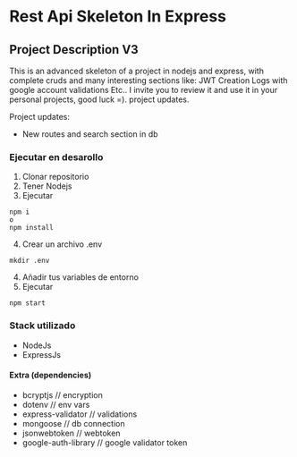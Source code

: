 # Rest Api Skeleton In Express

## Project Description V3
This is an advanced skeleton of a project in nodejs and express, with complete cruds and many interesting sections like:
JWT Creation
Logs with google account
validations
Etc..
I invite you to review it and use it in your personal projects, good luck =).
project updates.

Project updates:
- New routes and search section in db

### Ejecutar en desarollo
1. Clonar repositorio
2. Tener Nodejs
3. Ejecutar
```
npm i
o
npm install
```
4. Crear un archivo .env
```
mkdir .env
```
4. Añadir tus variables de entorno
5. Ejecutar
```
npm start
```

### Stack utilizado
* NodeJs
* ExpressJs

#### Extra (dependencies)
* bcryptjs // encryption
* dotenv // env vars
* express-validator // validations
* mongoose // db connection
* jsonwebtoken // webtoken
* google-auth-library // google validator token